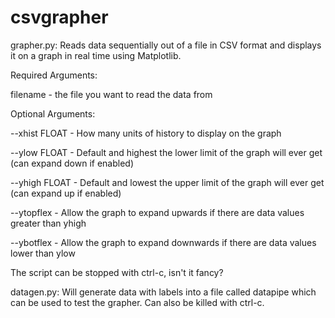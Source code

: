 # csvgrapher

grapher.py:
Reads data sequentially out of a file in CSV format and displays it on a graph in real time using Matplotlib.

Required Arguments:

filename - the file you want to read the data from

Optional Arguments:

--xhist FLOAT - How many units of history to display on the graph

--ylow  FLOAT - Default and highest the lower limit of the graph will ever get (can expand down if enabled)

--yhigh FLOAT - Default and lowest the upper limit of the graph will ever get (can expand up if enabled)

--ytopflex    - Allow the graph to expand upwards if there are data values greater than yhigh

--ybotflex    - Allow the graph to expand downwards if there are data values lower than ylow

The script can be stopped with ctrl-c, isn't it fancy?

datagen.py:
Will generate data with labels into a file called datapipe which can be used to test the grapher. Can also be killed with ctrl-c.
